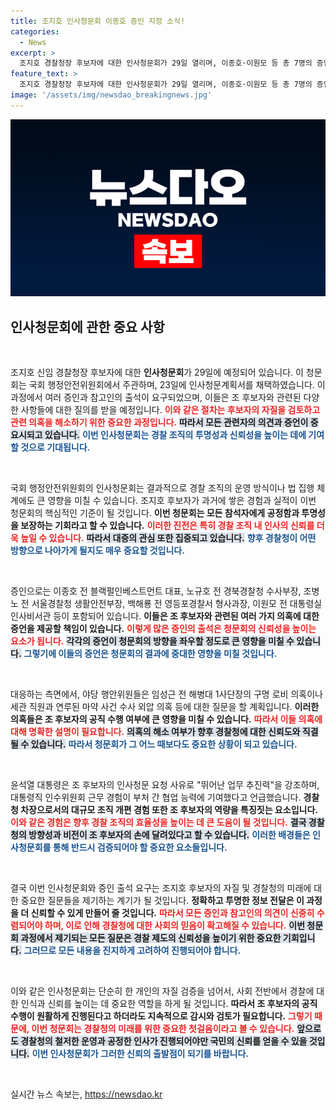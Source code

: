 ```yaml
---
title: 조지호 인사청문회 이종호 증인 지정 소식!
categories:
  - News
excerpt: >
  조지호 경찰청장 후보자에 대한 인사청문회가 29일 열리며, 이종호·이원모 등 총 7명의 증인 및 참고인이 출석할 예정이다. 야당은 인사청문회에서 마약 사건 외압 의혹 등 날카로운 질문을 예고하고 있다. 클릭 유도 기사!
feature_text: >
  조지호 경찰청장 후보자에 대한 인사청문회가 29일 열리며, 이종호·이원모 등 총 7명의 증인 및 참고인이 출석할 예정이다. 야당은 인사청문회에서 마약 사건 외압 의혹 등 날카로운 질문을 예고하고 있다. 클릭 유도 기사!
image: '/assets/img/newsdao_breakingnews.jpg'
---
```


<p><img src="/assets/img/newsdao_breakingnews.jpg" alt="cryptoinkorea 속보" /></p>

<h2 data-ke-size="size26">인사청문회에 관한 중요 사항</h2>

<p data-ke-size="size16">&nbsp;</p>

<p>조지호 신임 경찰청장 후보자에 대한 <b>인사청문회</b>가 29일에 예정되어 있습니다. 이 청문회는 국회 행정안전위원회에서 주관하며, 23일에 인사청문계획서를 채택하였습니다. 이 과정에서 여러 증인과 참고인의 출석이 요구되었으며, 이들은 조 후보자와 관련된 다양한 사항들에 대한 질의를 받을 예정입니다. <b><span style="color: #ee2323;">이와 같은 절차는 후보자의 자질을 검토하고 관련 의혹을 해소하기 위한 중요한 과정입니다.</span></b> <b><span style="background-color: #21538527;">따라서 모든 관련자의 의견과 증언이 중요시되고 있습니다.</span></b> <b><span style="color: #1a5490;">이번 인사청문회는 경찰 조직의 투명성과 신뢰성을 높이는 데에 기여할 것으로 기대됩니다.</span></b></p>

<p data-ke-size="size16">&nbsp;</p>

<p>국회 행정안전위원회의 인사청문회는 결과적으로 경찰 조직의 운영 방식이나 법 집행 체계에도 큰 영향을 미칠 수 있습니다. 조지호 후보자가 과거에 쌓은 경험과 실적이 이번 청문회의 핵심적인 기준이 될 것입니다. <b>이번 청문회는 모든 참석자에게 공정함과 투명성을 보장하는 기회라고 할 수 있습니다.</b> <b><span style="color: #ee2323;">이러한 진전은 특히 경찰 조직 내 인사의 신뢰를 더욱 높일 수 있습니다.</span></b> <b><span style="background-color: #21538527;">따라서 대중의 관심 또한 집중되고 있습니다.</span></b> <b><span style="color: #1a5490;">향후 경찰청이 어떤 방향으로 나아가게 될지도 매우 중요할 것입니다.</span></b></p>

<p data-ke-size="size16">&nbsp;</p>

<p>증인으로는 이종호 전 블랙펄인베스트먼트 대표, 노규호 전 경북경찰청 수사부장, 조병노 전 서울경찰청 생활안전부장, 백해룡 전 영등포경찰서 형사과장, 이원모 전 대통령실 인사비서관 등이 포함되어 있습니다. <b>이들은 조 후보자와 관련된 여러 가지 의혹에 대한 증언을 제공할 책임이 있습니다.</b> <b><span style="color: #ee2323;">이렇게 많은 증인의 출석은 청문회의 신뢰성을 높이는 요소가 됩니다.</span></b> <b><span style="background-color: #21538527;">각각의 증언이 청문회의 방향을 좌우할 정도로 큰 영향을 미칠 수 있습니다.</span></b> <b><span style="color: #1a5490;">그렇기에 이들의 증언은 청문회의 결과에 중대한 영향을 미칠 것입니다.</span></b></p>

<p data-ke-size="size16">&nbsp;</p>

<p>대응하는 측면에서, 야당 행안위원들은 임성근 전 해병대 1사단장의 구명 로비 의혹이나 세관 직원과 연루된 마약 사건 수사 외압 의혹 등에 대한 질문을 할 계획입니다. <b>이러한 의혹들은 조 후보자의 공직 수행 여부에 큰 영향을 미칠 수 있습니다.</b> <b><span style="color: #ee2323;">따라서 이들 의혹에 대해 명확한 설명이 필요합니다.</span></b> <b><span style="background-color: #21538527;">의혹의 해소 여부가 향후 경찰청에 대한 신뢰도와 직결될 수 있습니다.</span></b> <b><span style="color: #1a5490;">따라서 청문회가 그 어느 때보다도 중요한 상황이 되고 있습니다.</span></b></p>

<p data-ke-size="size16">&nbsp;</p>

<p>윤석열 대통령은 조 후보자의 인사청문 요청 사유로 "뛰어난 업무 추진력"을 강조하며, 대통령직 인수위원회 근무 경험이 부처 간 협업 능력에 기여했다고 언급했습니다. <b>경찰청 차장으로서의 대규모 조직 개편 경험 또한 조 후보자의 역량을 특징짓는 요소입니다.</b> <b><span style="color: #ee2323;">이와 같은 경험은 향후 경찰 조직의 효율성을 높이는 데 큰 도움이 될 것입니다.</span></b> <b><span style="background-color: #21538527;">결국 경찰청의 방향성과 비전이 조 후보자의 손에 달려있다고 할 수 있습니다.</span></b> <b><span style="color: #1a5490;">이러한 배경들은 인사청문회를 통해 반드시 검증되어야 할 중요한 요소들입니다.</span></b></p>

<p data-ke-size="size16">&nbsp;</p>

<p>결국 이번 인사청문회와 증인 출석 요구는 조지호 후보자의 자질 및 경찰청의 미래에 대한 중요한 질문들을 제기하는 계기가 될 것입니다. <b>정확하고 투명한 정보 전달은 이 과정을 더 신뢰할 수 있게 만들어 줄 것입니다.</b> <b><span style="color: #ee2323;">따라서 모든 증인과 참고인의 의견이 신중히 수렴되어야 하며, 이로 인해 경찰청에 대한 사회의 믿음이 확고해질 수 있습니다.</span></b> <b><span style="background-color: #21538527;">이번 청문회 과정에서 제기되는 모든 질문은 경찰 제도의 신뢰성을 높이기 위한 중요한 기회입니다.</span></b> <b><span style="color: #1a5490;">그러므로 모든 내용을 진지하게 고려하여 진행되어야 합니다.</span></b></p>

<p data-ke-size="size16">&nbsp;</p>

<p>이와 같은 인사청문회는 단순히 한 개인의 자질 검증을 넘어서, 사회 전반에서 경찰에 대한 인식과 신뢰를 높이는 데 중요한 역할을 하게 될 것입니다. <b>따라서 조 후보자의 공직 수행이 원활하게 진행된다고 하더라도 지속적으로 감시와 검토가 필요합니다.</b> <b><span style="color: #ee2323;">그렇기 때문에, 이번 청문회는 경찰청의 미래를 위한 중요한 첫걸음이라고 볼 수 있습니다.</span></b> <b><span style="background-color: #21538527;">앞으로도 경찰청의 철저한 운영과 공정한 인사가 진행되어야만 국민의 신뢰를 얻을 수 있을 것입니다.</span></b> <b><span style="color: #1a5490;">이번 인사청문회가 그러한 신뢰의 출발점이 되기를 바랍니다.</span></b></p>

<p data-ke-size="size16">&nbsp;</p>
실시간 뉴스 속보는, <a href="https://newsdao.kr" rel="dofollow">https://newsdao.kr</a>


